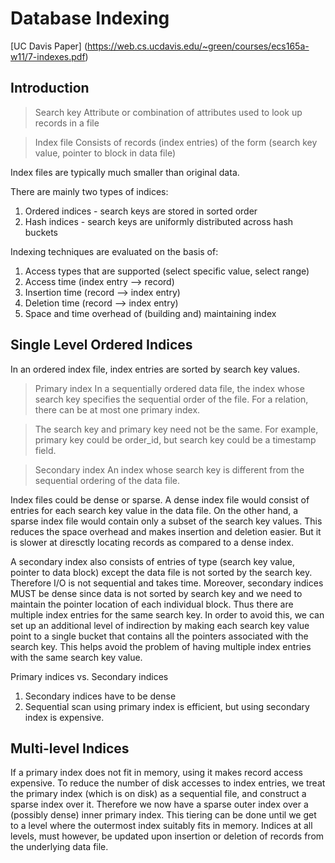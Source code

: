 # Database Indexing

[UC Davis Paper] (https://web.cs.ucdavis.edu/~green/courses/ecs165a-w11/7-indexes.pdf)

## Introduction

> Search key
>     Attribute or combination of attributes used to look up records in a file

> Index file
>     Consists of records (index entries) of the form (search key value, pointer to block in data file)

Index files are typically much smaller than original data.

There are mainly two types of indices:
   1. Ordered indices - search keys are stored in sorted order
   2. Hash indices - search keys are uniformly distributed across hash buckets

Indexing techniques are evaluated on the basis of:
   1. Access types that are supported (select specific value, select range)
   2. Access time (index entry --> record)
   3. Insertion time (record --> index entry)
   4. Deletion time (record --> index entry)
   5. Space and time overhead of (building and) maintaining index


## Single Level Ordered Indices

In an ordered index file, index entries are sorted by search key values.

> Primary index
>     In a sequentially ordered data file, the index whose search key specifies the sequential order of the file. For a relation, there can be at most one primary index.

> The search key and primary key need not be the same. For example, primary key could be order_id, but search key could be a timestamp field.

> Secondary index
>     An index whose search key is different from the sequential ordering of the data file.

Index files could be dense or sparse. A dense index file would consist of entries for each search key value in the data file. On the other hand, a sparse index file would contain only a subset of the search key values. This reduces the space overhead and makes insertion and deletion easier. But it is slower at diresctly locating records as compared to a dense index.

A secondary index also consists of entries of type (search key value, pointer to data block) except the data file is not sorted by the search key. Therefore I/O is not sequential and takes time. Moreover, secondary indices MUST be dense since data is not sorted by search key and we need to maintain the pointer location of each individual block. Thus there are multiple index entries for the same search key. In order to avoid this, we can set up an additional level of indirection by making each search key value point to a single bucket that contains all the pointers associated with the search key. This helps avoid the problem of having multiple index entries with the same search key value.

Primary indices vs. Secondary indices
1. Secondary indices have to be dense
2. Sequential scan using primary index is efficient, but using secondary index is expensive.


## Multi-level Indices


If a primary index does not fit in memory, using it makes record access expensive. To reduce the number of disk accesses to index entries, we treat the primary index (which is on disk) as a sequential file, and construct a sparse index over it. Therefore we now have a sparse outer index over a (possibly dense) inner primary index. This tiering can be done until we get to a level where the outermost index suitably fits in memory. Indices at all levels, must however, be updated upon insertion or deletion of records from the underlying data file.
